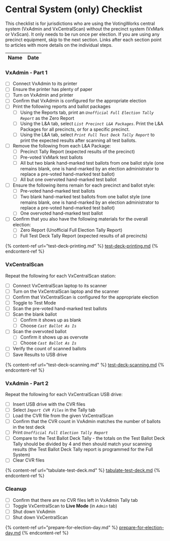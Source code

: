 # Central System (only) Checklist

This checklist is for jurisdictions who are using the VotingWorks central system (VxAdmin and VxCentralScan) without the precinct system (VxMark or VxScan). It only needs to be run once per election. If you are using any precinct equipment, skip to the next section. Links after each section point to articles with more details on the individual steps.

| Name | Date |
| ---- | ---- |

### VxAdmin - Part 1

* [ ] Connect VxAdmin to its printer
* [ ] Ensure the printer has plenty of paper
* [ ] Turn on VxAdmin and printer
* [ ] Confirm that VxAdmin is configured for the appropriate election
* [ ] Print the following reports and ballot packages
  * [ ] Using the Reports tab, print an _`Unofficial Full Election Tally Report`_ as the Zero Report
  * [ ] Using the L\&A tab, select _`List Precinct L&A Packages`_. Print the L\&A Packages for all precincts, or for a specific precinct.
  * [ ] Using the L\&A tab, select _`Print Full Test Deck Tally Report`_ to print the expected results after scanning all test ballots.
* [ ] Remove the following from each L\&A Package:
  * [ ] Precinct Tally Report (expected results of the precinct)
  * [ ] Pre-voted VxMark test ballots
  * [ ] All but two blank hand-marked test ballots from one ballot style (one remains blank, one is hand-marked by an election administrator to replace a pre-voted hand-marked test ballot)
  * [ ] All but one overvoted hand-marked test ballot
* [ ] Ensure the following items remain for each precinct and ballot style:
  * [ ] Pre-voted hand-marked test ballots
  * [ ] Two blank hand-marked test ballots from one ballot style (one remains blank, one is hand-marked by an election administrator to replace a pre-voted hand-marked test ballot)
  * [ ] One overvoted hand-marked test ballot
* [ ] Confirm that you also have the following materials for the overall election:
  * [ ] Zero Report (Unofficial Full Election Tally Report)
  * [ ] Full Test Deck Tally Report (expected results of all precincts)

{% content-ref url="test-deck-printing.md" %}
[test-deck-printing.md](test-deck-printing.md)
{% endcontent-ref %}

### VxCentralScan

Repeat the following for each VxCentralScan station:

* [ ] Connect VxCentralScan laptop to its scanner
* [ ] Turn on the VxCentralScan laptop and the scanner
* [ ] Confirm that VxCentralScan is configured for the appropriate election
* [ ] Toggle to Test Mode
* [ ] Scan the pre-voted hand-marked test ballots
* [ ] Scan the blank ballot
  * [ ] Confirm it shows up as blank
  * [ ] Choose _`Cast Ballot As Is`_
* [ ] Scan the overvoted ballot
  * [ ] Confirm it shows up as overvote
  * [ ] Choose _`Cast Ballot As Is`_
* [ ] Verify the count of scanned ballots
* [ ] Save Results to USB drive

{% content-ref url="test-deck-scanning.md" %}
[test-deck-scanning.md](test-deck-scanning.md)
{% endcontent-ref %}

### VxAdmin - Part 2

Repeat the following for each VxCentralScan USB drive:

* [ ] Insert USB drive with the CVR files
* [ ] Select _`Import CVR Files`_ in the Tally tab
* [ ] Load the CVR file from the given VxCentralScan
* [ ] Confirm that the CVR count in VxAdmin matches the number of ballots in the test deck
* [ ] Print _`Unofficial Full Election Tally Report`_
* [ ] Compare to the Test Ballot Deck Tally  - the totals on the Test Ballot Deck Tally should be divided by 4 and then should match your scanning results (the Test Ballot Deck Tally report is programmed for the Full System)
* [ ] Clear CVR files

{% content-ref url="tabulate-test-deck.md" %}
[tabulate-test-deck.md](tabulate-test-deck.md)
{% endcontent-ref %}

### **Cleanup**

* [ ] Confirm that there are no CVR files left in VxAdmin Tally tab
* [ ] Toggle VxCentralScan to **Live Mode** (in _`Admin`_ tab)
* [ ] Shut down VxAdmin
* [ ] Shut down VxCentralScan

{% content-ref url="prepare-for-election-day.md" %}
[prepare-for-election-day.md](prepare-for-election-day.md)
{% endcontent-ref %}
